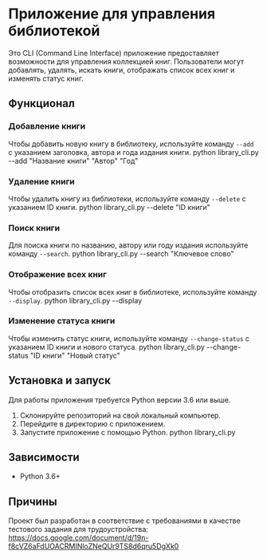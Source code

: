# Приложение для управления библиотекой

Это CLI (Command Line Interface) приложение предоставляет возможности для управления коллекцией книг. Пользователи могут добавлять, удалять, искать книги, отображать список всех книг и изменять статус книг.

## Функционал

### Добавление книги
Чтобы добавить новую книгу в библиотеку, используйте команду `--add` с указанием заголовка, автора и года издания книги. 
python library_cli.py --add "Название книги" "Автор" "Год"

### Удаление книги
Чтобы удалить книгу из библиотеки, используйте команду `--delete` с указанием ID книги.
python library_cli.py --delete "ID книги"

### Поиск книги
Для поиска книги по названию, автору или году издания используйте команду `--search`.
python library_cli.py --search "Ключевое слово"

### Отображение всех книг
Чтобы отобразить список всех книг в библиотеке, используйте команду `--display`.
python library_cli.py --display

### Изменение статуса книги
Чтобы изменить статус книги, используйте команду `--change-status` с указанием ID книги и нового статуса.
python library_cli.py --change-status "ID книги" "Новый статус"

## Установка и запуск

Для работы приложения требуется Python версии 3.6 или выше.

1. Склонируйте репозиторий на свой локальный компьютер.
2. Перейдите в директорию с приложением.
3. Запустите приложение с помощью Python.
python library_cli.py

## Зависимости

- Python 3.6+

## Причины

Проект был разработан в соответствие с требованиями в качестве тестового задания для трудоустройства:
https://docs.google.com/document/d/19n-f8cVZ6aFdUOACRMINloZNeQUr9TS8d6qru5DgXk0